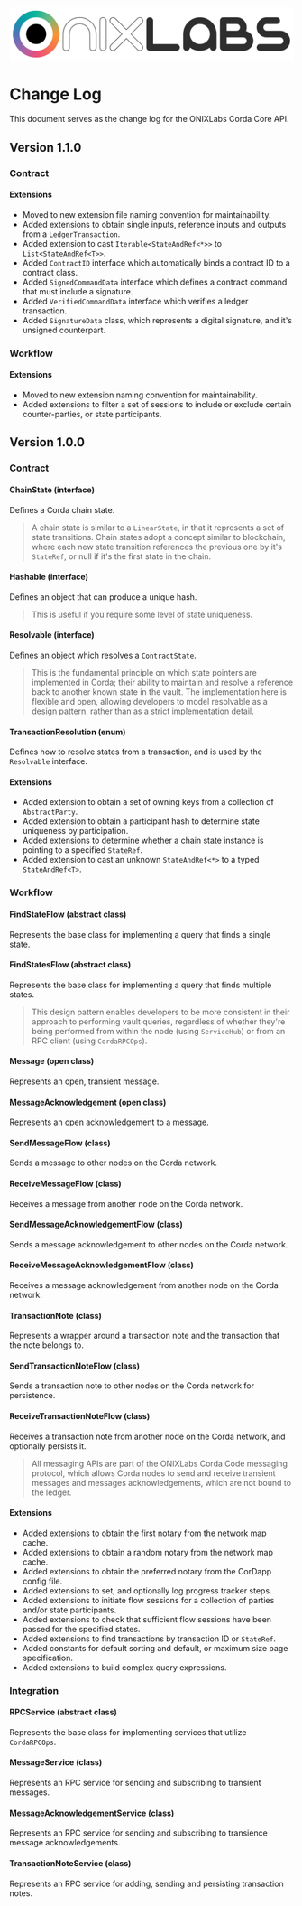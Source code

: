![ONIX Labs](https://raw.githubusercontent.com/onix-labs/onix-labs.github.io/master/content/logo/master_full_md.png)

# Change Log

This document serves as the change log for the ONIXLabs Corda Core API.

## Version 1.1.0

### Contract

#### Extensions

-   Moved to new extension file naming convention for maintainability.
-   Added extensions to obtain single inputs, reference inputs and outputs from a `LedgerTransaction`.
-   Added extension to cast `Iterable<StateAndRef<*>>` to `List<StateAndRef<T>>`.
-   Added `ContractID` interface which automatically binds a contract ID to a contract class.
-   Added `SignedCommandData` interface which defines a contract command that must include a signature.
-   Added `VerifiedCommandData` interface which verifies a ledger transaction.
-   Added `SignatureData` class, which represents a digital signature, and it's unsigned counterpart.

### Workflow

#### Extensions

-   Moved to new extension naming convention for maintainability.
-   Added extensions to filter a set of sessions to include or exclude certain counter-parties, or state participants.

## Version 1.0.0

### Contract

#### ChainState (interface)

Defines a Corda chain state. 

>   A chain state is similar to a `LinearState`, in that it represents a set of state transitions. Chain states adopt a concept similar to blockchain, where each new state transition references the previous one by it's `StateRef`, or null if it's the first state in the chain.

#### Hashable (interface)

Defines an object that can produce a unique hash. 

>   This is useful if you require some level of state uniqueness.

#### Resolvable (interface)

Defines an object which resolves a `ContractState`. 

>   This is the fundamental principle on which state pointers are implemented in Corda; their ability to maintain and resolve a reference back to another known state in the vault. The implementation here is flexible and open, allowing developers to model resolvable as a design pattern, rather than as a strict implementation detail.

#### TransactionResolution (enum)

Defines how to resolve states from a transaction, and is used by the `Resolvable` interface.

#### Extensions

-   Added extension to obtain a set of owning keys from a collection of `AbstractParty`.
-   Added extension to obtain a participant hash to determine state uniqueness by participation.
-   Added extensions to determine whether a chain state instance is pointing to a specified `StateRef`.
-   Added extension to cast an unknown `StateAndRef<*>` to a typed `StateAndRef<T>`.

### Workflow

#### FindStateFlow (abstract class)

Represents the base class for implementing a query that finds a single state.

#### FindStatesFlow (abstract class)

Represents the base class for implementing a query that finds multiple states.

>   This design pattern enables developers to be more consistent in their approach to performing vault queries, regardless of whether they're being performed from within the node (using `ServiceHub`) or from an RPC client (using `CordaRPCOps`).

#### Message (open class)

Represents an open, transient message.

#### MessageAcknowledgement (open class)

Represents an open acknowledgement to a message.

#### SendMessageFlow (class)

Sends a message to other nodes on the Corda network.

#### ReceiveMessageFlow (class)

Receives a message from another node on the Corda network.

#### SendMessageAcknowledgementFlow (class)

Sends a message acknowledgement to other nodes on the Corda network.

#### ReceiveMessageAcknowledgementFlow (class)

Receives a message acknowledgement from another node on the Corda network.

#### TransactionNote (class)

Represents a wrapper around a transaction note and the transaction that the note belongs to.

#### SendTransactionNoteFlow (class)

Sends a transaction note to other nodes on the Corda network for persistence.

#### ReceiveTransactionNoteFlow (class)

Receives a transaction note from another node on the Corda network, and optionally persists it.

>   All messaging APIs are part of the ONIXLabs Corda Code messaging protocol, which allows Corda nodes to send and receive transient messages and messages acknowledgements, which are not bound to the ledger.

#### Extensions

-   Added extensions to obtain the first notary from the network map cache.
-   Added extensions to obtain a random notary from the network map cache.
-   Added extensions to obtain the preferred notary from the CorDapp config file.
-   Added extensions to set, and optionally log progress tracker steps.
-   Added extensions to initiate flow sessions for a collection of parties and/or state participants.
-   Added extensions to check that sufficient flow sessions have been passed for the specified states.
-   Added extensions to find transactions by transaction ID or `StateRef`.
-   Added constants for default sorting and default, or maximum size page specification.
-   Added extensions to  build complex query expressions.

### Integration

#### RPCService (abstract class)

Represents the base class for implementing services that utilize `CordaRPCOps`.

#### MessageService (class)

Represents an RPC service for sending and subscribing to transient messages.

#### MessageAcknowledgementService (class)

Represents an RPC service for sending and subscribing to transience message acknowledgements.

#### TransactionNoteService (class)

Represents an RPC service for adding, sending and persisting transaction notes.




